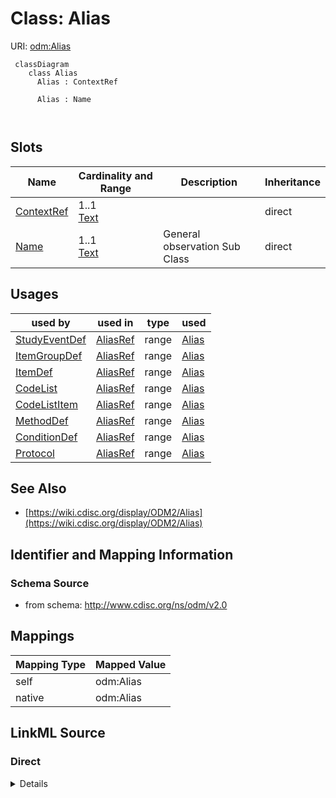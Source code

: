 # Class: Alias



URI: [odm:Alias](http://www.cdisc.org/ns/odm/v2.0/Alias)



```mermaid
 classDiagram
    class Alias
      Alias : ContextRef
        
      Alias : Name
        
      
```




<!-- no inheritance hierarchy -->


## Slots

| Name | Cardinality and Range | Description | Inheritance |
| ---  | --- | --- | --- |
| [ContextRef](ContextRef.md) | 1..1 <br/> [Text](Text.md) |  | direct |
| [Name](Name.md) | 1..1 <br/> [Text](Text.md) | General observation Sub Class | direct |





## Usages

| used by | used in | type | used |
| ---  | --- | --- | --- |
| [StudyEventDef](StudyEventDef.md) | [AliasRef](AliasRef.md) | range | [Alias](Alias.md) |
| [ItemGroupDef](ItemGroupDef.md) | [AliasRef](AliasRef.md) | range | [Alias](Alias.md) |
| [ItemDef](ItemDef.md) | [AliasRef](AliasRef.md) | range | [Alias](Alias.md) |
| [CodeList](CodeList.md) | [AliasRef](AliasRef.md) | range | [Alias](Alias.md) |
| [CodeListItem](CodeListItem.md) | [AliasRef](AliasRef.md) | range | [Alias](Alias.md) |
| [MethodDef](MethodDef.md) | [AliasRef](AliasRef.md) | range | [Alias](Alias.md) |
| [ConditionDef](ConditionDef.md) | [AliasRef](AliasRef.md) | range | [Alias](Alias.md) |
| [Protocol](Protocol.md) | [AliasRef](AliasRef.md) | range | [Alias](Alias.md) |






## See Also

* [https://wiki.cdisc.org/display/ODM2/Alias](https://wiki.cdisc.org/display/ODM2/Alias)

## Identifier and Mapping Information







### Schema Source


* from schema: http://www.cdisc.org/ns/odm/v2.0





## Mappings

| Mapping Type | Mapped Value |
| ---  | ---  |
| self | odm:Alias |
| native | odm:Alias |





## LinkML Source

<!-- TODO: investigate https://stackoverflow.com/questions/37606292/how-to-create-tabbed-code-blocks-in-mkdocs-or-sphinx -->

### Direct

<details>
```yaml
name: Alias
from_schema: http://www.cdisc.org/ns/odm/v2.0
see_also:
- https://wiki.cdisc.org/display/ODM2/Alias
slots:
- ContextRef
- Name
slot_usage:
  ContextRef:
    name: ContextRef
    domain_of:
    - Alias
    - FormalExpression
    - ODMFileMetadata
    range: text
    required: true
  Name:
    name: Name
    domain_of:
    - Alias
    - MetaDataVersion
    - Standard
    - StudyEventGroupDef
    - StudyEventDef
    - ItemGroupDef
    - Class
    - SubClass
    - SourceItem
    - Resource
    - ItemDef
    - CodeList
    - MethodDef
    - Parameter
    - ReturnValue
    - ConditionDef
    - StudyObjective
    - StudyEndPoint
    - StudyTargetPopulation
    - StudyEstimand
    - Arm
    - Epoch
    - StudyTiming
    - TransitionTimingConstraint
    - AbsoluteTimingConstraint
    - RelativeTimingConstraint
    - DurationTimingConstraint
    - WorkflowDef
    - Transition
    - Branching
    - Criterion
    - ExceptionEvent
    - Organization
    - Location
    - Query
    range: text
    required: true
class_uri: odm:Alias

```
</details>

### Induced

<details>
```yaml
name: Alias
from_schema: http://www.cdisc.org/ns/odm/v2.0
see_also:
- https://wiki.cdisc.org/display/ODM2/Alias
slot_usage:
  ContextRef:
    name: ContextRef
    domain_of:
    - Alias
    - FormalExpression
    - ODMFileMetadata
    range: text
    required: true
  Name:
    name: Name
    domain_of:
    - Alias
    - MetaDataVersion
    - Standard
    - StudyEventGroupDef
    - StudyEventDef
    - ItemGroupDef
    - Class
    - SubClass
    - SourceItem
    - Resource
    - ItemDef
    - CodeList
    - MethodDef
    - Parameter
    - ReturnValue
    - ConditionDef
    - StudyObjective
    - StudyEndPoint
    - StudyTargetPopulation
    - StudyEstimand
    - Arm
    - Epoch
    - StudyTiming
    - TransitionTimingConstraint
    - AbsoluteTimingConstraint
    - RelativeTimingConstraint
    - DurationTimingConstraint
    - WorkflowDef
    - Transition
    - Branching
    - Criterion
    - ExceptionEvent
    - Organization
    - Location
    - Query
    range: text
    required: true
attributes:
  ContextRef:
    name: ContextRef
    from_schema: http://www.cdisc.org/ns/odm/v2.0
    rank: 1000
    alias: ContextRef
    owner: Alias
    domain_of:
    - Alias
    - FormalExpression
    - ODMFileMetadata
    range: text
    required: true
  Name:
    name: Name
    description: General observation Sub Class.
    from_schema: http://www.cdisc.org/ns/odm/v2.0
    rank: 1000
    alias: Name
    owner: Alias
    domain_of:
    - Alias
    - MetaDataVersion
    - Standard
    - StudyEventGroupDef
    - StudyEventDef
    - ItemGroupDef
    - Class
    - SubClass
    - SourceItem
    - Resource
    - ItemDef
    - CodeList
    - MethodDef
    - Parameter
    - ReturnValue
    - ConditionDef
    - StudyObjective
    - StudyEndPoint
    - StudyTargetPopulation
    - StudyEstimand
    - Arm
    - Epoch
    - StudyTiming
    - TransitionTimingConstraint
    - AbsoluteTimingConstraint
    - RelativeTimingConstraint
    - DurationTimingConstraint
    - WorkflowDef
    - Transition
    - Branching
    - Criterion
    - ExceptionEvent
    - Organization
    - Location
    - Query
    range: text
    required: true
class_uri: odm:Alias

```
</details>